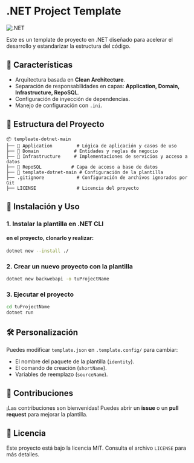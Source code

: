# .NET Project Template

![.NET](https://img.shields.io/badge/.NET-8.0-blue.svg)

Este es un template de proyecto en .NET diseñado para acelerar el desarrollo y estandarizar la estructura del código.

## 🚀 Características

- Arquitectura basada en **Clean Architecture**.
- Separación de responsabilidades en capas: **Application, Domain, Infrastructure, RepoSQL**.
- Configuración de inyección de dependencias.
- Manejo de configuración con `.ini`.

## 📂 Estructura del Proyecto

```
📦 templeate-dotnet-main
├── 📂 Application         # Lógica de aplicación y casos de uso
├── 📂 Domain             # Entidades y reglas de negocio
├── 📂 Infrastructure     # Implementaciones de servicios y acceso a datos
├── 📂 RepoSQL           # Capa de acceso a base de datos
├── 📂 template-dotnet-main # Configuración de la plantilla
├── .gitignore            # Configuración de archivos ignorados por Git
├── LICENSE               # Licencia del proyecto
```

## 🎯 Instalación y Uso

### **1. Instalar la plantilla en .NET CLI**
#### en el proyecto, clonarlo y realizar:
```sh
dotnet new --install ./
```

### **2. Crear un nuevo proyecto con la plantilla**

```sh
dotnet new backwebapi -o tuProjectName
```

### **3. Ejecutar el proyecto**

```sh
cd tuProjectName
dotnet run
```
## 🛠 Personalización

Puedes modificar `template.json` en `.template.config/` para cambiar:
- El nombre del paquete de la plantilla (`identity`).
- El comando de creación (`shortName`).
- Variables de reemplazo (`sourceName`).

## 🤝 Contribuciones

¡Las contribuciones son bienvenidas! Puedes abrir un **issue** o un **pull request** para mejorar la plantilla.

## 📜 Licencia

Este proyecto está bajo la licencia MIT. Consulta el archivo `LICENSE` para más detalles.

